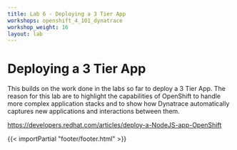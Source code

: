 ```yaml
---
title: Lab 6 - Deploying a 3 Tier App
workshops: openshift_4_101_dynatrace
workshop_weight: 16
layout: lab
---
```


# Deploying a 3 Tier App

This builds on the work done in the labs so far to deploy a 3 Tier App. The reason for this lab are to highlight the capabilities of OpenShift to handle more complex application stacks and to show how Dynatrace automatically captures new applications and interactions between them.

<p>
<a href>https://developers.redhat.com/articles/deploy-a-NodeJS-app-OpenShift</a><br/>
</p>

{{< importPartial "footer/footer.html" >}}

